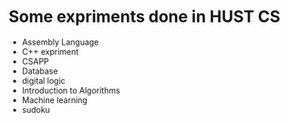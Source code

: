 # Some expriments done in HUST CS
* Assembly Language
* C++ expriment
* CSAPP
* Database
* digital logic
* Introduction to Algorithms
* Machine learning
* sudoku